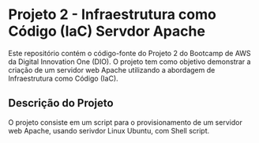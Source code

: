# Projeto 2 - Infraestrutura como Código (IaC) Servdor Apache

Este repositório contém o código-fonte do Projeto 2 do Bootcamp de AWS da Digital Innovation One (DIO). O projeto tem como objetivo demonstrar a criação de um servidor web Apache utilizando a abordagem de Infraestrutura como Código (IaC).

## Descrição do Projeto

O projeto consiste em um script para o provisionamento de um servidor web Apache, usando serivdor Linux Ubuntu, com Shell script.

